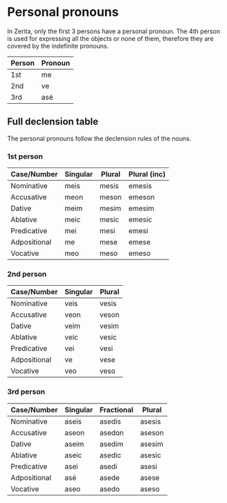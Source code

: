# Personal pronouns

In Zerita, only the first 3 persons have a personal pronoun.
The 4th person is used for expressing all the objects or none of them, therefore they are covered by the indefinite pronouns.

| Person | Pronoun |
| ------ | ------- |
| 1st    | me      |
| 2nd    | ve      |
| 3rd    | asé     |

## Full declension table

The personal pronouns follow the declension rules of the nouns.

### 1st person

| Case/Number  | Singular | Plural | Plural (inc) |
| ------------ | -------- | ------ | ------------ |
| Nominative   | meis     | mesis  | emesis       |
| Accusative   | meon     | meson  | emeson       |
| Dative       | meim     | mesim  | emesim       |
| Ablative     | meic     | mesic  | emesic       |
| Predicative  | mei      | mesi   | emesi        |
| Adpositional | me       | mese   | emese        |
| Vocative     | meo      | meso   | emeso        |

### 2nd person

| Case/Number  | Singular | Plural |
| ------------ | -------- | ------ |
| Nominative   | veis     | vesis  |
| Accusative   | veon     | veson  |
| Dative       | veim     | vesim  |
| Ablative     | veic     | vesic  |
| Predicative  | vei      | vesi   |
| Adpositional | ve       | vese   |
| Vocative     | veo      | veso   |

### 3rd person

| Case/Number  | Singular | Fractional | Plural |
| ------------ | -------- | ---------- | ------ |
| Nominative   | aseis    | asedis     | asesis |
| Accusative   | aseon    | asedon     | aseson |
| Dative       | aseim    | asedim     | asesim |
| Ablative     | aseic    | asedic     | asesic |
| Predicative  | asei     | asedi      | asesi  |
| Adpositional | asé      | asede      | asese  |
| Vocative     | aseo     | asedo      | aseso  |
